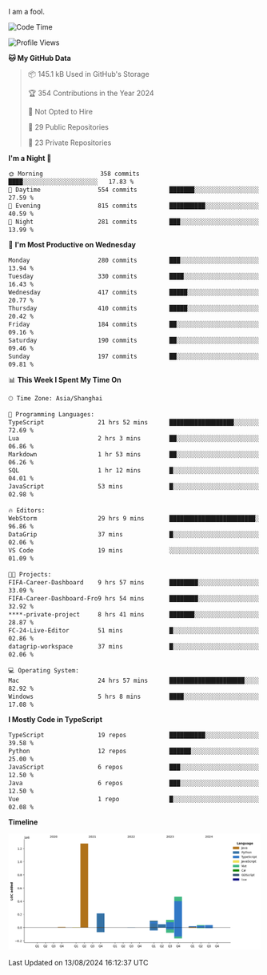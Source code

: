 I am a fool.

<!--START_SECTION:waka-->
![Code Time](http://img.shields.io/badge/Code%20Time-1%2C643%20hrs%2022%20mins-blue)

![Profile Views](http://img.shields.io/badge/Profile%20Views-5-blue)

**🐱 My GitHub Data** 

> 📦 145.1 kB Used in GitHub's Storage 
 > 
> 🏆 354 Contributions in the Year 2024
 > 
> 🚫 Not Opted to Hire
 > 
> 📜 29 Public Repositories 
 > 
> 🔑 23 Private Repositories 
 > 
**I'm a Night 🦉** 

```text
🌞 Morning                358 commits         ████░░░░░░░░░░░░░░░░░░░░░   17.83 % 
🌆 Daytime                554 commits         ███████░░░░░░░░░░░░░░░░░░   27.59 % 
🌃 Evening                815 commits         ██████████░░░░░░░░░░░░░░░   40.59 % 
🌙 Night                  281 commits         ███░░░░░░░░░░░░░░░░░░░░░░   13.99 % 
```
📅 **I'm Most Productive on Wednesday** 

```text
Monday                   280 commits         ███░░░░░░░░░░░░░░░░░░░░░░   13.94 % 
Tuesday                  330 commits         ████░░░░░░░░░░░░░░░░░░░░░   16.43 % 
Wednesday                417 commits         █████░░░░░░░░░░░░░░░░░░░░   20.77 % 
Thursday                 410 commits         █████░░░░░░░░░░░░░░░░░░░░   20.42 % 
Friday                   184 commits         ██░░░░░░░░░░░░░░░░░░░░░░░   09.16 % 
Saturday                 190 commits         ██░░░░░░░░░░░░░░░░░░░░░░░   09.46 % 
Sunday                   197 commits         ██░░░░░░░░░░░░░░░░░░░░░░░   09.81 % 
```


📊 **This Week I Spent My Time On** 

```text
🕑︎ Time Zone: Asia/Shanghai

💬 Programming Languages: 
TypeScript               21 hrs 52 mins      ██████████████████░░░░░░░   72.69 % 
Lua                      2 hrs 3 mins        ██░░░░░░░░░░░░░░░░░░░░░░░   06.86 % 
Markdown                 1 hr 53 mins        ██░░░░░░░░░░░░░░░░░░░░░░░   06.26 % 
SQL                      1 hr 12 mins        █░░░░░░░░░░░░░░░░░░░░░░░░   04.01 % 
JavaScript               53 mins             █░░░░░░░░░░░░░░░░░░░░░░░░   02.98 % 

🔥 Editors: 
WebStorm                 29 hrs 9 mins       ████████████████████████░   96.86 % 
DataGrip                 37 mins             █░░░░░░░░░░░░░░░░░░░░░░░░   02.06 % 
VS Code                  19 mins             ░░░░░░░░░░░░░░░░░░░░░░░░░   01.09 % 

🐱‍💻 Projects: 
FIFA-Career-Dashboard    9 hrs 57 mins       ████████░░░░░░░░░░░░░░░░░   33.09 % 
FIFA-Career-Dashboard-Fro9 hrs 54 mins       ████████░░░░░░░░░░░░░░░░░   32.92 % 
****-private-project     8 hrs 41 mins       ███████░░░░░░░░░░░░░░░░░░   28.87 % 
FC-24-Live-Editor        51 mins             █░░░░░░░░░░░░░░░░░░░░░░░░   02.86 % 
datagrip-workspace       37 mins             █░░░░░░░░░░░░░░░░░░░░░░░░   02.06 % 

💻 Operating System: 
Mac                      24 hrs 57 mins      █████████████████████░░░░   82.92 % 
Windows                  5 hrs 8 mins        ████░░░░░░░░░░░░░░░░░░░░░   17.08 % 
```

**I Mostly Code in TypeScript** 

```text
TypeScript               19 repos            ██████████░░░░░░░░░░░░░░░   39.58 % 
Python                   12 repos            ██████░░░░░░░░░░░░░░░░░░░   25.00 % 
JavaScript               6 repos             ███░░░░░░░░░░░░░░░░░░░░░░   12.50 % 
Java                     6 repos             ███░░░░░░░░░░░░░░░░░░░░░░   12.50 % 
Vue                      1 repo              █░░░░░░░░░░░░░░░░░░░░░░░░   02.08 % 
```



**Timeline**

![Lines of Code chart](https://raw.githubusercontent.com/VeejaLiu/VeejaLiu/master/assets/bar_graph.png)


 Last Updated on 13/08/2024 16:12:37 UTC
<!--END_SECTION:waka-->
